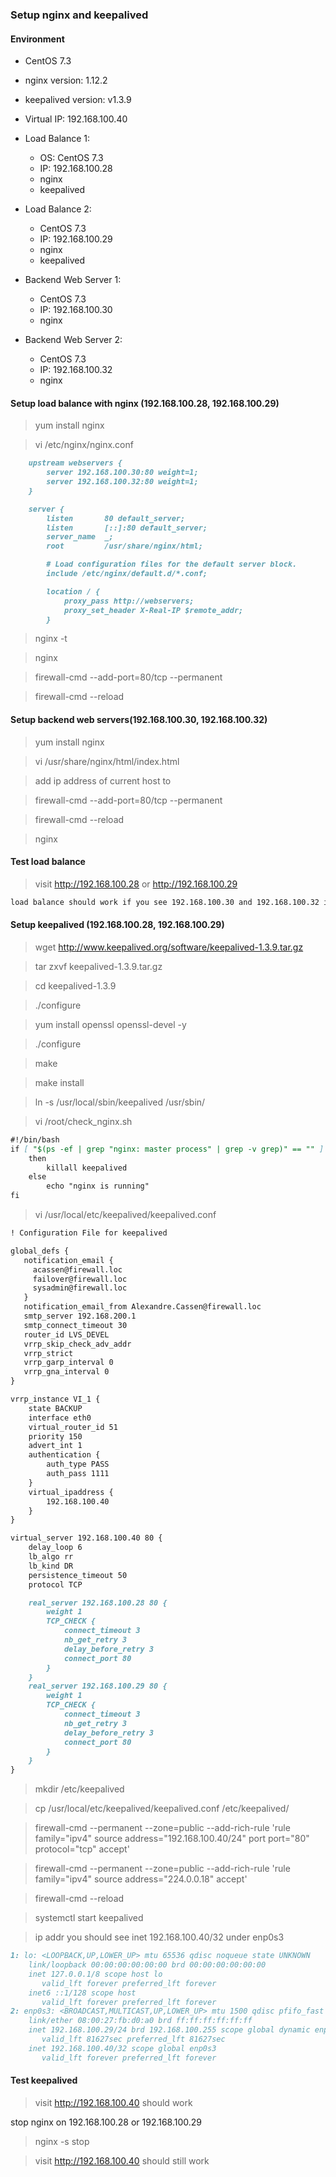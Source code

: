 ### Setup nginx and keepalived

#### Environment
* CentOS 7.3
* nginx version: 1.12.2
* keepalived version: v1.3.9

* Virtual IP: 192.168.100.40
* Load Balance 1: 
	* OS: CentOS 7.3
	* IP: 192.168.100.28
	* nginx
	* keepalived
* Load Balance 2:
	* CentOS 7.3
	* IP: 192.168.100.29
	* nginx
	* keepalived
* Backend Web Server 1: 
	* CentOS 7.3
	* IP: 192.168.100.30
	* nginx
* Backend Web Server 2: 
	* CentOS 7.3
	* IP: 192.168.100.32
	* nginx

#### Setup load balance with nginx (192.168.100.28, 192.168.100.29)
> yum install nginx

> vi /etc/nginx/nginx.conf
```markdown
    upstream webservers {
        server 192.168.100.30:80 weight=1;
        server 192.168.100.32:80 weight=1;
    }

    server {
        listen       80 default_server;
        listen       [::]:80 default_server;
        server_name  _;
        root         /usr/share/nginx/html;

        # Load configuration files for the default server block.
        include /etc/nginx/default.d/*.conf;

        location / {
            proxy_pass http://webservers;
            proxy_set_header X-Real-IP $remote_addr;
        }
```
> nginx -t

> nginx

> firewall-cmd --add-port=80/tcp --permanent

> firewall-cmd --reload

#### Setup backend web servers(192.168.100.30, 192.168.100.32)
> yum install nginx

> vi /usr/share/nginx/html/index.html

> add ip address of current host to <body>

> firewall-cmd --add-port=80/tcp --permanent

> firewall-cmd --reload

> nginx


#### Test load balance
> visit http://192.168.100.28 or http://192.168.100.29
```markdown
load balance should work if you see 192.168.100.30 and 192.168.100.32 in turn
```

#### Setup keepalived (192.168.100.28, 192.168.100.29)
> wget http://www.keepalived.org/software/keepalived-1.3.9.tar.gz

> tar zxvf keepalived-1.3.9.tar.gz

> cd keepalived-1.3.9

> ./configure

> yum install openssl openssl-devel -y

> ./configure 

> make

> make install

> ln -s /usr/local/sbin/keepalived /usr/sbin/

> vi /root/check_nginx.sh
```markdown
#!/bin/bash
if [ "$(ps -ef | grep "nginx: master process" | grep -v grep)" == "" ]
    then
        killall keepalived
    else
        echo "nginx is running"
fi
```

> vi /usr/local/etc/keepalived/keepalived.conf
```markdown
! Configuration File for keepalived

global_defs {
   notification_email {
     acassen@firewall.loc
     failover@firewall.loc
     sysadmin@firewall.loc
   }
   notification_email_from Alexandre.Cassen@firewall.loc
   smtp_server 192.168.200.1
   smtp_connect_timeout 30
   router_id LVS_DEVEL
   vrrp_skip_check_adv_addr
   vrrp_strict
   vrrp_garp_interval 0
   vrrp_gna_interval 0
}

vrrp_instance VI_1 {
    state BACKUP
    interface eth0
    virtual_router_id 51
    priority 150
    advert_int 1
    authentication {
        auth_type PASS
        auth_pass 1111
    }
    virtual_ipaddress {
        192.168.100.40
    }
}

virtual_server 192.168.100.40 80 {
    delay_loop 6
    lb_algo rr
    lb_kind DR
    persistence_timeout 50
    protocol TCP

    real_server 192.168.100.28 80 {
        weight 1
        TCP_CHECK {
            connect_timeout 3
            nb_get_retry 3
            delay_before_retry 3
            connect_port 80
        }
    }
    real_server 192.168.100.29 80 {
        weight 1
        TCP_CHECK {
            connect_timeout 3
            nb_get_retry 3
            delay_before_retry 3
            connect_port 80
        }
    }
}
```
> mkdir /etc/keepalived

> cp /usr/local/etc/keepalived/keepalived.conf /etc/keepalived/

> firewall-cmd --permanent --zone=public --add-rich-rule 'rule family="ipv4" source address="192.168.100.40/24" port port="80" protocol="tcp" accept'

> firewall-cmd --permanent --zone=public --add-rich-rule 'rule family="ipv4" source address="224.0.0.18" accept'

> firewall-cmd --reload

> systemctl start keepalived

> ip addr
you should see inet 192.168.100.40/32 under enp0s3
```markdown
1: lo: <LOOPBACK,UP,LOWER_UP> mtu 65536 qdisc noqueue state UNKNOWN 
    link/loopback 00:00:00:00:00:00 brd 00:00:00:00:00:00
    inet 127.0.0.1/8 scope host lo
       valid_lft forever preferred_lft forever
    inet6 ::1/128 scope host 
       valid_lft forever preferred_lft forever
2: enp0s3: <BROADCAST,MULTICAST,UP,LOWER_UP> mtu 1500 qdisc pfifo_fast state UP qlen 1000
    link/ether 08:00:27:fb:d0:a0 brd ff:ff:ff:ff:ff:ff
    inet 192.168.100.29/24 brd 192.168.100.255 scope global dynamic enp0s3
       valid_lft 81627sec preferred_lft 81627sec
    inet 192.168.100.40/32 scope global enp0s3
       valid_lft forever preferred_lft forever
```

#### Test keepalived
> visit http://192.168.100.40 should work

stop nginx on 192.168.100.28 or 192.168.100.29
> nginx -s stop

> visit http://192.168.100.40 should still work


